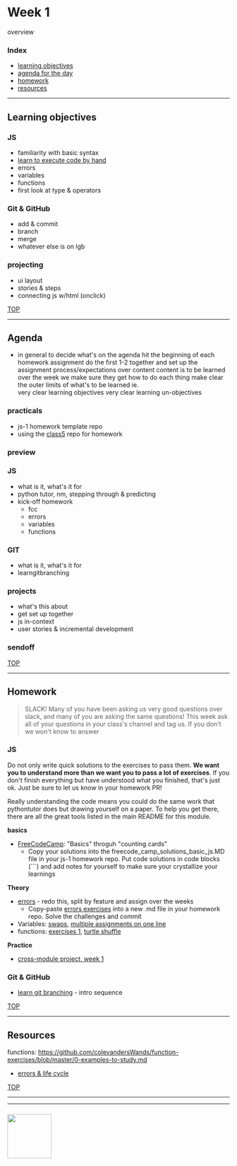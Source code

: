 # Week 1

overview

### Index
* [learning objectives](#learning-objectives)
* [agenda for the day](#agenda)
* [homework](#homework)
* [resources](#resources)

---

## Learning objectives

### JS
* familiarity with basic syntax
* [learn to execute code by hand](https://github.com/janke-learning/js-notional-machine)
* errors
* variables
* functions
* first look at type & operators

### Git & GitHub
* add & commit
* branch
* merge
* whatever else is on lgb

### projecting
* ui layout
* stories & steps
* connecting js w/html (onclick)

[TOP](#week-1)

---

## Agenda
- in general
  to decide what's on the agenda
    hit the beginning of each homework assignment
      do the first 1-2 together and set up the assignment
  process/expectations over content
    content is to be learned over the week
    we make sure they get how to do each thing
  make clear the outer limits of what's to be learned
    ie.   
      very clear learning objectives
      very clear learning un-objectives 


### practicals
* js-1 homework template repo
* using the [class5]() repo for homework

### preview

### JS
* what is it, what's it for
* python tutor, nm, stepping through & predicting
* kick-off homework
  * fcc
  * errors
  * variables
  * functions

### GIT
* what is it, what's it for
* learngitbranching

### projects
* what's this about
* get set up together
* js in-context
* user stories & incremental development

### sendoff

[TOP](#week-1)

---

## Homework

> SLACK!  Many of you have been asking us very good questions over slack, and many of you are asking the same questions!  This week ask all of your questions in your class's channel and tag us.  If you don't we won't know to answer

### JS

Do not only write quick solutions to the exercises to pass them. **We want you to understand more than we want you to pass a lot of exercises**.
If you don't finish everything but have understood what you finished, that's just ok.  Just be sure to let us know in your homework PR!

Really understanding the code means you could do the same work that pythontutor does but drawing yourself on a paper. To help you get there, there are all the great tools listed in the main README for this module. 

__basics__
* [FreeCodeCamp](https://learn.freecodecamp.org/javascript-algorithms-and-data-structures/basic-javascript): "Basics" throguh "counting cards" 
    * Copy your solutions into the freecode_camp_solutions_basic_js.MD file in your js-1 homework repo. Put code solutions in code blocks (\`\`\`) and add notes for yourself to make sure your crystallize your learnings

__Theory__
* [errors](https://raw.githubusercontent.com/janke-learning/errors/master/README.md) - redo this, split by feature and assign over the weeks
    * Copy-paste [errors exercises](https://raw.githubusercontent.com/janke-learning/errors/master/README.md) into a new .md file in your homework repo. Solve the challenges and commit
* Variables: [swaps](https://github.com/janke-learning/variables-and-hoisting/blob/master/1-swaps.md), [multiple assignments on one line](https://github.com/janke-learning/variables-and-hoisting/blob/master/2-multiple-assignments.md)
* functions: [exercises 1](https://github.com/colevandersWands/function-exercises/blob/master/1-functions.md), [turtle shuffle](https://github.com/colevandersWands/function-exercises/blob/master/2-turtle-shuffle.md)

__Practice__
* [cross-module project, week 1]()




### Git & GitHub
* [learn git branching](https://learngitbranching.js.org/) - intro sequence

[TOP](#week-1)

---

## Resources



functions: https://github.com/colevandersWands/function-exercises/blob/master/0-examples-to-study.md

* [errors & life cycle](https://github.com/janke-learning/errors-and-life-cycle)


[TOP](#week-1)

___
___
### <a href="https://hackyourfuture.be" target="_blank"><img src="https://pbs.twimg.com/profile_images/984474625009741824/Bs_qKx6-_400x400.jpg" width="100" height="100"></img></a>

